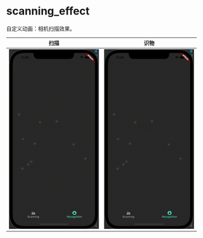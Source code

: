 # scanning_effect
自定义动画：相机扫描效果。

扫描 | 识物
--- | ---
![](arts/recognition.gif) | ![](arts/recognition.gif)